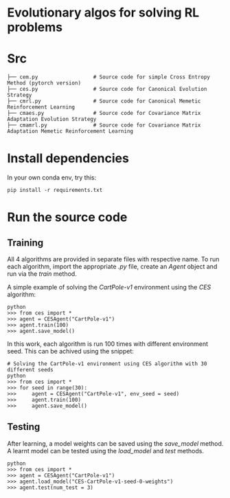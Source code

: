 # Evolutionary algos for solving RL problems
# Src

```
├── cem.py                  # Source code for simple Cross Entropy Method (pytorch version)
├── ces.py                  # Source code for Canonical Evolution Strategy
├── cmrl.py                 # Source code for Canonical Memetic Reinforcement Learning
├── cmaes.py                # Source code for Covariance Matrix Adaptation Evolution Strategy
├── cmamrl.py               # Source code for Covariance Matrix Adaptation Memetic Reinforcement Learning
```
# Install dependencies
In your own conda env, try this:
```
pip install -r requirements.txt
```
# Run the source code
## Training
All 4 algorithms are provided in separate files with respective name. To run each algorithm, import the appropriate *.py* file, create an *Agent* object and run via the *train* method.

A simple example of solving the *CartPole-v1* environment using the *CES* algorithm:
```
python
>>> from ces import *
>>> agent = CESAgent("CartPole-v1")
>>> agent.train(100)
>>> agent.save_model()
```

In this work, each algorithm is run 100 times with different environment seed. This can be achived using the snippet:
```
# Solving the CartPole-v1 environment using CES algorithm with 30 different seeds
python
>>> from ces import *
>>> for seed in range(30):
>>>     agent = CESAgent("CartPole-v1", env_seed = seed)
>>>     agent.train(100)
>>>     agent.save_model()
```
## Testing
After learning, a model weights can be saved using the *save_model* method. A learnt model can be tested using the *load_model* and *test* methods.
```
python
>>> from ces import *
>>> agent = CESAgent("CartPole-v1")
>>> agent.load_model("CES-CartPole-v1-seed-0-weights")
>>> agent.test(num_test = 3)
```
